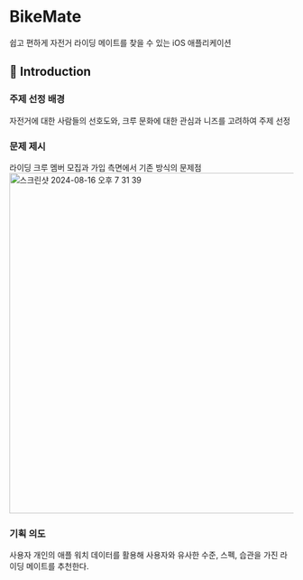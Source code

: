 # BikeMate
쉽고 편하게 자전거 라이딩 메이트를 찾을 수 있는 iOS 애플리케이션

## 🌟 Introduction
<h3>주제 선정 배경</h3>
자전거에 대한 사람들의 선호도와, 크루 문화에 대한 관심과 니즈를 고려하여 주제 선정

<h3>문제 제시</h3>
라이딩 크루 멤버 모집과 가입 측면에서 기존 방식의 문제점
<div align="left">
  <img width="603" alt="스크린샷 2024-08-16 오후 7 31 39" src="https://github.com/user-attachments/assets/35ffd9fb-4e81-4cda-b3fc-da34e26e65cf">
</div>

<h3>기획 의도</h3>
사용자 개인의 애플 워치 데이터를 활용해 사용자와 유사한 수준, 스펙, 습관을 가진 라이딩 메이트를 추천한다.

## 
